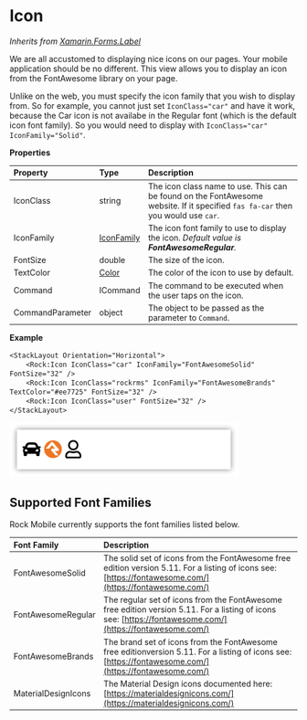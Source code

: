 # Icon

_Inherits from_ [_Xamarin.Forms.Label_](https://docs.microsoft.com/en-us/dotnet/api/xamarin.forms.label)

We are all accustomed to displaying nice icons on our pages. Your mobile application should be no different. This view allows you to display an icon from the FontAwesome library on your page.

Unlike on the web, you must specify the icon family that you wish to display from. So for example, you cannot just set `IconClass="car"` and have it work, because the Car icon is not availabe in the Regular font \(which is the default icon font family\). So you would need to display with `IconClass="car" IconFamily="Solid"`.

**Properties**

| Property | Type | Description |
| :--- | :--- | :--- |
| IconClass | string | The icon class name to use. This can be found on the FontAwesome website. If it specified `fas fa-car` then you would use `car`. |
| IconFamily | [IconFamily](https://github.com/SparkDevNetwork/Rock.Mobile/wiki/Developer-Reference#IconFamily) | The icon font family to use to display the icon. _Default value is **FontAwesomeRegular**._ |
| FontSize | double | The size of the icon. |
| TextColor | [Color](https://docs.microsoft.com/en-us/dotnet/api/xamarin.forms.color) | The color of the icon to use by default. |
| Command | ICommand | The command to be executed when the user taps on the icon. |
| CommandParameter | object | The object to be passed as the parameter to `Command`. |

**Example**

```text
<StackLayout Orientation="Horizontal">
    <Rock:Icon IconClass="car" IconFamily="FontAwesomeSolid" FontSize="32" />
    <Rock:Icon IconClass="rockrms" IconFamily="FontAwesomeBrands" TextColor="#ee7725" FontSize="32" />
    <Rock:Icon IconClass="user" FontSize="32" />
</StackLayout>
```

![](../../../.gitbook/assets/icon-1.png)

## Supported Font Families

Rock Mobile currently supports the font families listed below.

| Font Family | Description |
| :--- | :--- |
| FontAwesomeSolid | The solid set of icons from the FontAwesome free edition version 5.11. For a listing of icons see: [https://fontawesome.com/](https://fontawesome.com/) |
| FontAwesomeRegular | The regular set of icons from the FontAwesome free edition version 5.11. For a listing of icons see: [https://fontawesome.com/](https://fontawesome.com/) |
| FontAwesomeBrands | The brand set of icons from the FontAwesome free editionversion 5.11. For a listing of icons see: [https://fontawesome.com/](https://fontawesome.com/) |
| MaterialDesignIcons | The Material Design icons documented here: [https://materialdesignicons.com/](https://materialdesignicons.com/) |

